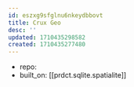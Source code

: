 ```yaml
---
id: eszxg9sfglnu6nkeydbbovt
title: Crux Geo
desc: ''
updated: 1710435298582
created: 1710435277480
---
```


- repo: 
- built_on: [[prdct.sqlite.spatialite]]